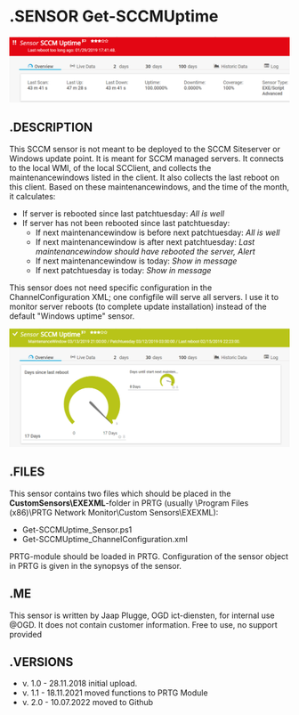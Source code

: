 # **.SENSOR** Get-SCCMUptime

![Screenshot header](https://github.com/jaapplugge/PRTG/blob/main/Sensors/Get-SCCMUptime/Screenshot_01.png)

## **.DESCRIPTION**

This SCCM sensor is not meant to be deployed to the SCCM Siteserver or Windows update point. It is meant for SCCM
managed servers. It connects to the local WMI, of the local SCClient, and collects the maintenancewindows listed
in the client. It also collects the last reboot on this client. Based on these maintenancewindows, and the time 
of the month, it calculates:

* If server is rebooted since last patchtuesday: *All is well*
* If server has not been rebooted since last patchtuesday:
  * If next maintenancewindow is before next patchtuesday: *All is well*
  * If next maintenancewindow is after next patchtuesday: *Last maintenancewindow should have rebooted the server, Alert*
  * If next maintenancewindow is today: *Show in message*
  * If next patchtuesday is today: *Show in message*

This sensor does not need specific configuration in the ChannelConfiguration XML; one configfile will serve all servers.
I use it to monitor server reboots (to complete update installation) instead of the default "Windows uptime" sensor.

![Screenshot error](https://github.com/jaapplugge/PRTG/blob/main/Sensors/Get-SCCMUptime/Screenshot_02.png)

## **.FILES**

This sensor contains two files which should be placed in the **CustomSensors\EXEXML**-folder
in PRTG (usually \Program Files (x86)\PRTG Network Monitor\Custom Sensors\EXEXML):

* Get-SCCMUptime_Sensor.ps1
* Get-SCCMUptime_ChannelConfiguration.xml

PRTG-module should be loaded in PRTG.
Configuration of the sensor object in PRTG is given in the synopsys of the sensor.

## **.ME**

This sensor is written by Jaap Plugge, OGD ict-diensten, for internal use @OGD.
It does not contain customer information. Free to use, no support provided

## **.VERSIONS**

* v. 1.0 - 28.11.2018 initial upload.
* v. 1.1 - 18.11.2021 moved functions to PRTG Module
* v. 2.0 - 10.07.2022 moved to Github
